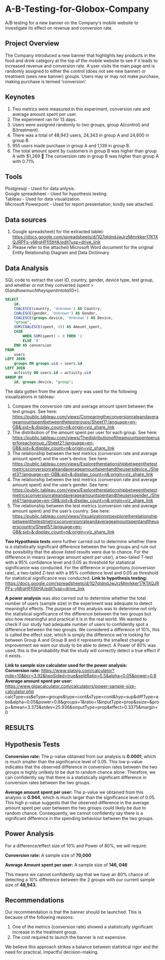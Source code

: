 # A-B-Testing-for-Globox-Company
A/B testing for a new banner on the Company's mobile website to investigate its effect on revenue and conversion rate.
## Project Overview
The Company introduced a new banner that highlights key products in the food and drink category at the top of the mobile website to see if it leads to increased revenue and conversion rate. A user visits the main page and is randomly assigned to either the control (does not see new banner) or treatment (sees new banner) groups. Users may or may not make purchase, making purchase is termed ‘conversion’. 
## Keynotes
1. Two metrics were measured in this experiment, conversion rate and average amount
spent per user.
2. The experiment ran for 13 days. 
3. Users were assigned randomly to two groups, group A(control) and B(treatment).
4. There was a total of 48,943 users, 24,343 in group A and 24,600 in group B.
5. 955 users made purchase in group A and 1,139 in group B.
6. The total amount spent by customers in group B was higher than group A with $1,269  The conversion rate in group B was higher than group A with 0.71%
## Tools
Postgresql - Used for data anlysis.  
Google spreadsheet - Used for hypothesis testing.  
Tableau - Used for data visualization.  
Microsoft Powerpoint - Used for report presentation, kindly see attached.  

## Data sources
1. Google spreadsheet( for the extracted table): https://docs.google.com/spreadsheets/d/1Q7qtdndJwJrzMmrkker17K1XQJRPFs-yMrqHFfi5tHA/edit?usp=drive_link
2. Please refer to the attached Microsoft Word document for the original Entity Relationship Diagram and Data Dictionary
## Data Analysis
SQL code to extract the user ID, country, gender, device type, test group, and whether or not they converted (spent > $0) and how much they spent in total ($0+).
```sql
SELECT 
    id,
    COALESCE(country, 'Unknown') AS Country,
    COALESCE(gender, 'Unknown') AS Gender,
    COALESCE(groups.device, 'Unknown') AS Device,
    "group",
    SUM(COALESCE(spent, 0)) AS Amount_spent,
    CASE 
        WHEN SUM(spent) > 0 THEN '1'
        ELSE '0' 
    END AS conversion
FROM
    users
LEFT JOIN 
    groups ON groups.uid = users.id
LEFT JOIN 
    activity ON users.id = activity.uid
GROUP BY
    id, groups.device, "group";
```

The data gotten from the above query was used for the following visualizations in tableau:

1. Compare the conversion rate and average amount spent between the test groups.
See here: https://public.tableau.com/views/Comparingtheconversionrateandaverageamountspentbetweenthetestgroups/Sheet1?:language=en-GB&:sid=&:display_count=n&:origin=viz_share_link
2. The distribution of the amount spent per user for each group.
See here: https://public.tableau.com/views/Thedistributionoftheamountspentperuserforeachgroup_/Sheet2?:language=en-GB&:sid=&:display_count=n&:origin=viz_share_link
3. The relationship between the test metrics (conversion rate and average amount spent) and the user’s device.
See here: https://public.tableau.com/views/Exploretherelationshipbetweenthetestmetricsconversionrateandaverageamountspentandtheusersdevice_/Sheet3?:language=en-GB&:sid=&:display_count=n&:origin=viz_share_link
4. The relationship between the test metrics (conversion rate and average amount spent) and the user’s gender.
See here: https://public.tableau.com/views/Exploretherelationshipbetweenthetestmetricsconversionrateandaverageamountspentandtheusersgender_/Sheet4?:language=en-GB&:sid=&:display_count=n&:origin=viz_share_link
5. The relationship between the test metrics (conversion rate and average amount spent) and the user’s country.
See here: https://public.tableau.com/views/Visualizationstoexploretherelationshipbetweenthetestmetricsconversionrateandaverageamountspentandtheuserscountry/Sheet5?:language=en-GB&:sid=&:display_count=n&:origin=viz_share_link

**Two Hypothesis tests** were further carried out to determine whether there is a statistically significant difference between the two groups and rule out the possibility that the above listed results were due to chance. For the difference in means (average amount spent per user), a two-tailed T-test with a 95% confidence level and 0.05 as threshold for statistical significance was conducted. For the difference in proportions (conversion rate), a two-tailed Z-test with a 95% confidence level and 0.05 as threshold for statistical significance was conducted.
**Link to hypothesis testing:** https://docs.google.com/spreadsheets/d/1Q7qtdndJwJrzMmrkker17K1XQJRPFs-yMrqHFfi5tHA/edit?usp=drive_link  

**A power analysis** was also carried out to determine whether the total number of users (sample size) in the experiment was adequate to detect meaningful effects. The purpose of this analysis was to determine not only the statistical significance of the difference between the two groups but also how meaningful and practical it is in the real world. We wanted to check if our study had adequate number of users to confidently spot a difference between the two groups. We considered a difference of 10%, this is called the effect size, which is simply the difference we're looking for between Group A and Group B and it represents the smallest change or improvement we want our study to be able to detect. A Power of 80% was used, this is the probability that the study will correctly detect a true effect if it exists. 
 
  **Link to sample size calculator used for the power analysis:**  
**Conversion rate:** https://www.statsig.com/calculator?mde=10&bcr=3.92&twoSided=true&splitRatio=0.5&alpha=0.05&power=0.8  
**Average amount spent per user:** https://www.gigacalculator.com/calculators/power-sample-size-calculator.php  
calcType=ss&eType=groups&type=cont&sType=cont&hyp=sup&diffType=abs&alpha=0.05&power=0.8&groups=1&ratio=1&inputType=prop&ssize=&prop=&mean=3.375&stdev=25.936&sinputType=prop&effect=0.3375&margin=0  

## RESULTS  

## Hypothesis Tests
**Conversion rate:**
The p-value obtained from our analysis is **0.0001**, which is much smaller than the significance level of 0.05. This low p-value indicates that the observed difference in conversion rates between the two groups is highly unlikely to be due to random chance alone. Therefore, we can confidently say that there is a statistically significant difference in conversion rates between the two groups.  

**Average amount spent per user:**
The p-value we obtained from this analysis is **0.944**, which is much larger than the significance level of 0.05. This high p-value suggests that the observed difference in the average amount spent per user between the two groups could likely be due to random chance. Consequently, we cannot confidently say there is a significant difference in the spending behaviour between the two groups.  

## Power Analysis  

For a difference/effect size of 10% and Power of 80%, we will require:  

**Conversion rate:** A sample size of **70,000**  

**Average Amount spent per user:** A sample size of **146, 046**  

This means we cannot confidently say that we have an 80% chance of detecting a 10% difference between the 2 groups with our current sample size of **48,943.**  

## Recommendations  

Our recommendation is that the banner should be launched. This is because of the following reasons:

1. One of the metrics (conversion rate) showed a statistically significant increase in the
treatment group.
2. The cost required to launch the banner is not expensive.
   
We believe this approach strikes a balance between statistical rigor and the need for practical, impactful decision-making.






